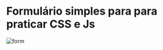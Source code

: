 # Formulário simples para para praticar CSS e Js

![form](https://user-images.githubusercontent.com/102075720/178160307-b91e0965-9860-44f6-8654-69e3c4ad9565.PNG)
